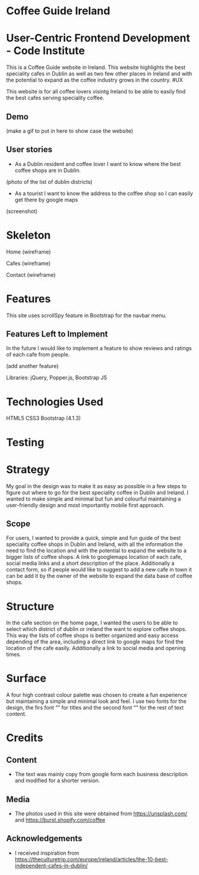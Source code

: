 # Coffee Guide Ireland

# User-Centric Frontend Development - Code Institute

This is a Coffee Guide website in Ireland. This website highlights the best speciality cafes in Dublin as well as two few other places in Ireland and with the potential to expand as the coffee industry grows in the country.
#UX

This website is for all coffee lovers visintg Ireland to be able to easily find the best cafes serving speciality coffee.
## Demo

(make a gif to put in here to show case the website)

## User stories

- As a Dublin resident and coffee lover I want to know where the best coffee shops are in Dublin.

(photo of the list of dublin districts)

- As a tourist I want to know the address to the coffee shop so I can easily get there by google maps

(screenshot)

# Skeleton

Home (wireframe)

Cafes (wireframe)

Contact (wireframe)

# Features

This site uses scrollSpy feature in Bootstrap for the navbar menu.

## Features Left to Implement

In the future I would like to implement a feature to show reviews and ratings of each cafe from people.

(add another feature)

Libraries: jQuery, Popper.js, Bootstrap JS

# Technologies Used

HTML5
CSS3
Bootstrap (4.1.3)

# Testing



# Strategy

My goal in the design was to make it as easy as possible in a few steps to figure out where to go for the best speciality coffee in Dublin and Ireland. I wanted to make simple and minimal but fun and colourful maintaining a user-friendly design and most importantly mobile first approach.

## Scope

For users, I wanted to provide a quick, simple and fun guide of the best speciality coffee shops in Dublin and Ireland, with all the information the need to find the location and with the potential to expand the website to a bigger lists of coffee shops. A link to googlemaps location of each cafe, social media links and a short description of the place. Additionally a contact form, so if people would like to suggest to add a new cafe in town it can be add it by the owner of the website to expand the data base of coffee shops.

# Structure

In the cafe section on the home page, I wanted the users to be able to select which district of dublin or ireland the want to explore coffee shops. This way the lists of coffee shops is better organized and easy access depending of the area, including a direct link to google maps for find the location of the cafe easily. Additionally a link to social media and opening times.


# Surface

A four high contrast colour palette was chosen to create a fun experience but maintaining a simple and minimal look and feel. I use two fonts for the design, the firs font “” for titles and the second font “” for the rest of text content.

# Credits

## Content

- The text was mainly copy from google form each business description and modified for a shorter version.

## Media

- The photos used in this site were obtained from https://unsplash.com/ and https://burst.shopify.com/coffee

## Acknowledgements

- I received inspiration from https://theculturetrip.com/europe/ireland/articles/the-10-best-independent-cafes-in-dublin/













